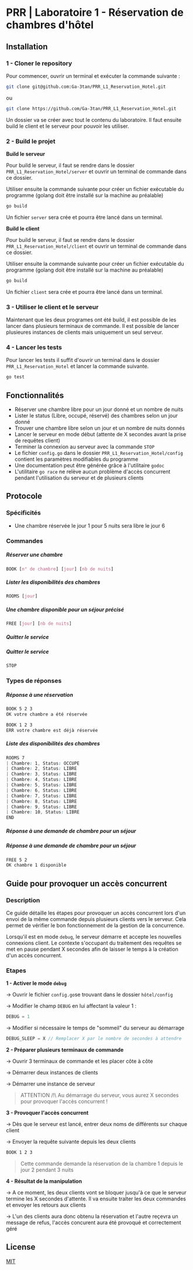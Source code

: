 

# PRR | Laboratoire 1 - Réservation de chambres d'hôtel

## Installation

### 1 - Cloner le repository

Pour commencer, ouvrir un terminal et exécuter la commande suivante :

```bash
git clone git@github.com:Ga-3tan/PRR_L1_Reservation_Hotel.git
```

ou

```bash
git clone https://github.com/Ga-3tan/PRR_L1_Reservation_Hotel.git
```

Un dossier va se créer avec tout le contenu du laboratoire. Il faut ensuite build le client et le serveur pour pouvoir les utiliser.

### 2 - Build le projet

**Build le serveur**

Pour build le serveur, il faut se rendre dans le dossier `PRR_L1_Reservation_Hotel/server` et ouvrir un terminal de commande dans ce dossier.

Utiliser ensuite la commande suivante pour créer un fichier exécutable du programme (golang doit être installé sur la machine au préalable)

```bash
go build
```

Un fichier `server` sera crée et pourra être lancé dans un terminal.

**Build le client**

Pour build le serveur, il faut se rendre dans le dossier `PRR_L1_Reservation_Hotel/client` et ouvrir un terminal de commande dans ce dossier.

Utiliser ensuite la commande suivante pour créer un fichier exécutable du programme (golang doit être installé sur la machine au préalable)

```bash
go build
```

Un fichier `client` sera crée et pourra être lancé dans un terminal.

### 3 - Utiliser le client et le serveur

Maintenant que les deux programes ont été build, il est possible de les lancer dans plusieurs terminaux de commande. Il est possible de lancer plusieures instances de clients mais uniquement un seul serveur.

### 4 - Lancer les tests

Pour lancer les tests il suffit d'ouvrir un terminal dans le dossier `PRR_L1_Reservation_Hotel` et lancer la commande suivante.

```bash
go test
```

## Fonctionnalités

- Réserver une chambre libre pour un jour donné et un nombre de nuits
- Lister le status (Libre, occupé, réservé) des chambres selon un jour donné
- Trouver une chambre libre selon un jour et un nombre de nuits donnés
- Lancer le serveur en mode début (attente de X secondes avant la prise de requêtes client)
- Terminer la connexion au serveur avec la commande `STOP`
- Le fichier `config.go` dans le dossier `PRR_L1_Reservation_Hotel/config` contient les paramètres modifiables du programme
- Une documentation peut être générée grâce à l'utilitaire `godoc`
- L'utilitaire `go race` ne relève aucun problème d'accès concurrent pendant l'utilisation du serveur et de plusieurs clients

## Protocole

### Spécificités

- Une chambre réservée le jour 1 pour 5 nuits sera libre le jour 6

### Commandes

##### Réserver une chambre

```css
BOOK [n° de chambre] [jour] [nb de nuits] 
```

##### Lister les disponibilités des chambres

```css
ROOMS [jour]
```

##### Une chambre disponible pour un séjour précisé

```css
FREE [jour] [nb de nuits]
```

##### Quitter le service

##### Quitter le service

```css
STOP
```

### Types de réponses

##### Réponse à une réservation

```css
BOOK 5 2 3
OK votre chambre a été réservée
```

```css
BOOK 1 2 3
ERR votre chambre est déjà réservée
```

##### Liste des disponibilités des chambres

```css
ROOMS 7
| Chambre: 1, Status: OCCUPE
| Chambre: 2, Status: LIBRE
| Chambre: 3, Status: LIBRE
| Chambre: 4, Status: LIBRE
| Chambre: 5, Status: LIBRE
| Chambre: 6, Status: LIBRE
| Chambre: 7, Status: LIBRE
| Chambre: 8, Status: LIBRE
| Chambre: 9, Status: LIBRE
| Chambre: 10, Status: LIBRE
END
```

##### Réponse à une demande de chambre pour un séjour

##### Réponse à une demande de chambre pour un séjour

```css
FREE 5 2
OK chambre 1 disponible
```

## Guide pour provoquer un accès concurrent

### Description

Ce guide détaille les étapes pour provoquer un accès concurrent lors d'un envoi de la même commande depuis plusieurs clients vers le serveur. Cela permet de vérifier le bon fonctionnement de la gestion de la concurrence.

Lorsqu'il est en mode `debug`, le serveur démarre et accepte les nouvelles connexions client. Le contexte s'occupant du traitement des requêtes se met en pause pendant X secondes afin de laisser le temps à la création d'un accès concurrent.

### Etapes

**1 - Activer le mode `debug`**

-> Ouvrir le fichier `config.go`se trouvant dans le dossier `hôtel/config`

-> Modifier le champ `DEBUG` en lui affectant la valeur 1 :

```go
DEBUG = 1
```

-> Modifier si nécessaire le temps de "sommeil" du serveur au démarrage

```go
DEBUG_SLEEP = X // Remplacer X par le nombre de secondes à attendre
```

**2 - Préparer plusieurs terminaux de commande**

-> Ouvrir 3 terminaux de commande et les placer côte à côte

-> Démarrer deux instances de clients

-> Démarrer une instance de serveur

> ATTENTION /!\ Au démarrage du serveur, vous aurez X secondes pour provoquer l'accès concurrent !

**3 - Provoquer l'accès concurrent**

-> Dès que le serveur est lancé, entrer deux noms de différents sur chaque client

-> Envoyer la requête suivante depuis les deux clients

```sh
BOOK 1 2 3
```

> Cette commande demande la réservation de la chambre 1 depuis le jour 2 pendant 3 nuits

**4 - Résultat de la manipulation**

-> A ce moment, les deux clients vont se bloquer jusqu'à ce que le serveur termine les X secondes d'attente. Il va ensuite traîter les deux commandes et envoyer les retours aux clients

-> L'un des clients aura donc obtenu la réservation et l'autre reçevra un message de refus, l'accès concurent aura été provoqué et  correctement géré 

## License

[MIT](https://choosealicense.com/licenses/mit/)
